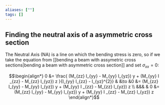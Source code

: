 ```yaml
---
aliases: [""]
tags: []
---
```


## Finding the neutral axis of a asymmetric cross section

The Neutral Axis (NA) is a line on which the bending stress is zero, so if we take the equation from [[bending a beam with assymetric cross sections|bending a beam with asymmetric cross section]] and set $\sigma_{xx}=0$:

$$\begin{align*}
0  &= \frac{ (M_{zz} I_{yy} - M_{yy} I_{yz}) y  + (M_{yy} I _{zz} - M_{zz} I_{yz}) z }{I_{yy} I_{zz} - I_{yz}^{2}} & &\to &0 &=  (M_{zz} I_{yy} - M_{yy} I_{yz}) y  + (M_{yy} I _{zz} - M_{zz} I_{yz}) z \\
&&& & 0 &=  (M_{zz} I_{yy} - M_{yy} I_{yz}) y  + (M_{yy} I _{zz} - M_{zz} I_{yz}) z 
\end{align*}$$
